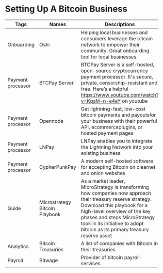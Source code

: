# Setting Up A Bitcoin Business

| Tags              	| Names                          	| Descriptions                                                                                                                                                                                                                                                                           	| Links                                                                                 	|
|-------------------	|--------------------------------	|----------------------------------------------------------------------------------------------------------------------------------------------------------------------------------------------------------------------------------------------------------------------------------------	|---------------------------------------------------------------------------------------	|
| Onboarding        	| Oshi                           	| Helping local businesses and consumers leverage the bitcoin network to empower their community. Great onboarding tool for local businesses                                                                                                                                             	| https://www.oshi.tech/                                                                	|
| Payment processor 	| BTCPay Server                  	| BTCPay Server is a self-hosted, open-source cryptocurrency payment processor. It's secure, private, censorship-resistant and free. Here’s a helpful https://www.youtube.com/watch?v=KqsM-n-e4aY on youtube                                                                             	| https://btcpayserver.org/                                                             	|
| Payment processor 	| Opennode                       	| Get lightning-fast, low-cost bitcoin payments and payoutsfor your business with their powerful API, ecommerceplugins, or hosted payment pages                                                                                                                                          	| https://www.opennode.com/                                                             	|
| Payment processor 	| LNPay                          	| LNPay enables you to integrate the Lightning Network into your existing business                                                                                                                                                                                                       	| https://lnpay.co/                                                                     	|
| Payment processor 	| CypherPunkPay                  	| A modern self-hosted software for accepting Bitcoin on clearnet and onion websites                                                                                                                                                                                                     	| https://cypherpunkpay.org/                                                            	|
| Guide             	| Microstrategy Bitcoin Playbook 	| As a market leader, MicroStrategy is transforming how companies now approach their treasury reserve strategy. Download this playbook for a high-level overview of the key phases and steps MicroStrategy took in its initiative to adopt bitcoin as its primary treasury reserve asset 	| https://www.microstrategy.com/en/bitcoin/documents/bitcoin-initiative-project-roadmap 	|
| Analytics         	| Bitcoin Treasuries             	| A list of companies with Bitcoin in their treasuries                                                                                                                                                                                                                                   	| https://bitcointreasuries.net/                                                        	|
| Payroll           	| Bitwage                        	| Provider of bitcoin payroll services                                                                                                                                                                                                                                                   	| https://www.bitwage.com/                                                              	|